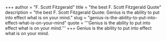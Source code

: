 +++
author = "F. Scott Fitzgerald"
title = "the best F. Scott Fitzgerald Quote"
description = "the best F. Scott Fitzgerald Quote: Genius is the ability to put into effect what is on your mind."
slug = "genius-is-the-ability-to-put-into-effect-what-is-on-your-mind"
quote = '''Genius is the ability to put into effect what is on your mind.'''
+++
Genius is the ability to put into effect what is on your mind.
